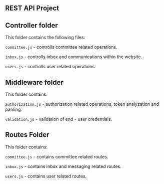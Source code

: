 ## REST API Project

## Controller folder

This folder contains the following files:

`committee.js` - controlls committee related operations.

`inbox.js` - controlls inbox and communications within the website.

`users.js` - controlls user related operations.

## Middleware folder

This folder contains:

`authorization.js` - authorization related operations, token analyzation and parsing.

`validation.js` - validation of end - user credentials.

## Routes Folder

This folder contains: 

`committee.js` - contains committee related routes. 

`inbox.js` - contains inbox and messaging related routes.

`users.js` - contains user related routes.


